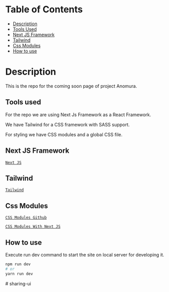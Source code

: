 # Table of Contents

- [Description](#description)
- [Tools Used](#tools-used)
- [Next JS Framework](#next-js-framework)
- [Tailwind](#tailwind)
- [Css Modules](#css-modules)
- [How to use](#how-to-use)

# Description

This is the repo for the coming soon page of project Anomura.

## Tools used

For the repo we are using Next Js Framework as a React Framework.

We have Tailwind for a CSS framework with SASS support.

For styling we have CSS modules and a global CSS file.

## Next JS Framework

[`Next JS`](https://nextjs.org/)

## Tailwind

[`Tailwind`](https://tailwindcss.com/)

## Css Modules

[`CSS Modules Github`](https://github.com/css-modules/css-modules)

[`CSS Modules With Next JS`](https://nextjs.org/docs/basic-features/built-in-css-support)

## How to use

Execute run dev command to start the site on local server for developing it.

```bash
npm run dev
# or
yarn run dev
```
#   s h a r i n g - u i 
 
 